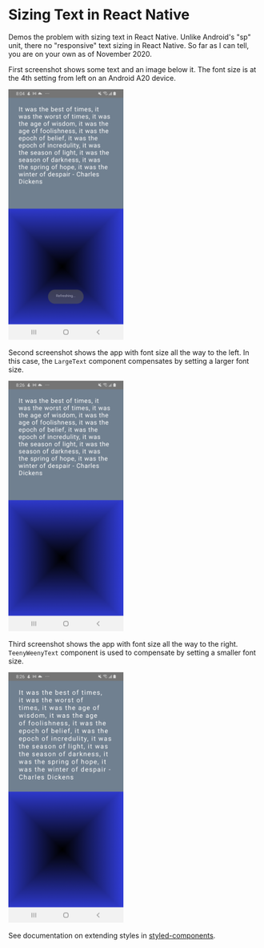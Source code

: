 # Sizing Text in React Native

Demos the problem with sizing text in React Native. Unlike Android's "sp" unit, there no "responsive" text sizing in React Native. So far as I can tell, you are on your own as of November 2020.

First screenshot shows some text and an image below it. The font size is at the 4th setting from left on an Android A20 device.

<img src="https://github.com/fullStackOasis/react-native-responsive-fonts-demo/raw/main/init-screen-smallest-font-no-zoom-android-a20.png" height="500">

Second screenshot shows the app with font size all the way to the left. In this case, the `LargeText` component compensates by setting a larger font size.

<img src="https://github.com/fullStackOasis/react-native-responsive-fonts-demo/raw/main/init-screen-smallest-font-no-zoom-android-a20-using-LargeText.png" height="500">


Third screenshot shows the app with font size all the way to the right. `TeenyWeenyText` component is used to compensate by setting a smaller font size.

<img src="https://github.com/fullStackOasis/react-native-responsive-fonts-demo/raw/main/init-screen-smallest-font-no-zoom-android-a20-using-TeenyWeenyText.png" height="500">


See documentation on extending styles in [styled-components](https://styled-components.com/docs/basics#extending-styles).